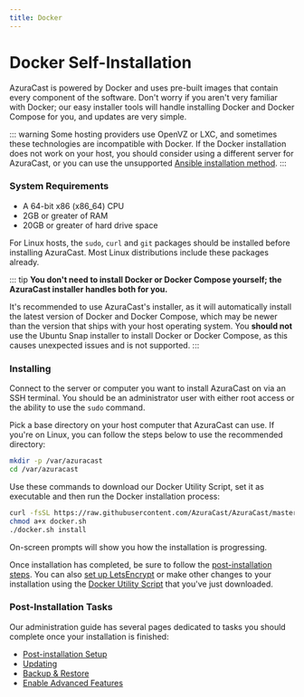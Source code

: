 ```yaml
---
title: Docker
---
```


# Docker Self-Installation

AzuraCast is powered by Docker and uses pre-built images that contain every component of the software. Don't worry if you aren't very familiar with Docker; our easy installer tools will handle installing Docker and Docker Compose for you, and updates are very simple.

::: warning
Some hosting providers use OpenVZ or LXC, and sometimes these technologies are incompatible with Docker. If the Docker installation does not work on your host, you should consider using a different server for AzuraCast, or you can use the unsupported [Ansible installation method](./ansible).
:::

### System Requirements

- A 64-bit x86 (x86_64) CPU
- 2GB or greater of RAM
- 20GB or greater of hard drive space

For Linux hosts, the `sudo`, `curl` and `git` packages should be installed before installing AzuraCast. Most Linux distributions include these packages already.

::: tip
**You don't need to install Docker or Docker Compose yourself; the AzuraCast installer handles both for you.**

It's recommended to use AzuraCast's installer, as it will automatically install the latest version of Docker and Docker Compose, which may be newer than the version that ships with your host operating system. You **should not** use the Ubuntu Snap installer to install Docker or Docker Compose, as this causes unexpected issues and is not supported.
::: 

### Installing

Connect to the server or computer you want to install AzuraCast on via an SSH terminal. You should be an administrator user with either root access or the ability to use the `sudo` command.

Pick a base directory on your host computer that AzuraCast can use. If you're on Linux, you can follow the steps below to use the recommended directory:

```bash
mkdir -p /var/azuracast
cd /var/azuracast
```

Use these commands to download our Docker Utility Script, set it as executable and then run the Docker installation process:

```bash
curl -fsSL https://raw.githubusercontent.com/AzuraCast/AzuraCast/master/docker.sh > docker.sh
chmod a+x docker.sh
./docker.sh install
```

On-screen prompts will show you how the installation is progressing.

Once installation has completed, be sure to follow the [post-installation steps](#post-installation-tasks). You can also [set up LetsEncrypt](/developers/docker-sh.html#available-commands) or make other changes to your installation using the [Docker Utility Script](/developers/docker-sh.html#download-the-utility-script) that you've just downloaded.

### Post-Installation Tasks

Our administration guide has several pages dedicated to tasks you should complete once your installation is finished:

- [Post-installation Setup](/administration/system/initial-setup)
- [Updating](/administration/system/updating)
- [Backup & Restore](/administration/system/backup)
- [Enable Advanced Features](/extending/advanced-features)